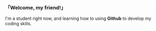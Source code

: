 ### 「Welcome, my friend!」

I'm a student right now, and learning how to using **Github** to develop my coding skills.
